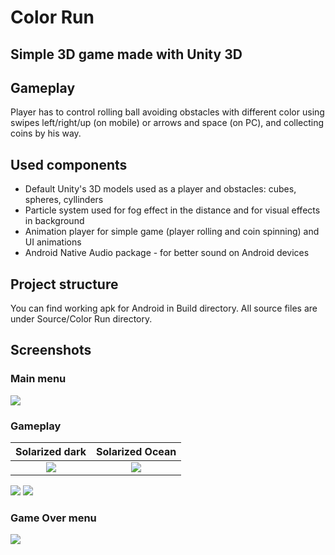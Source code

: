 # Color Run
## Simple 3D game made with Unity 3D

## Gameplay
Player has to control rolling ball avoiding obstacles with different color using swipes left/right/up (on mobile) or arrows and space (on PC), and collecting coins by his way.

## Used components
- Default Unity's 3D models used as a player and obstacles: cubes, spheres, cyllinders
- Particle system used for fog effect in the distance and for visual effects in background
- Animation player for simple game (player rolling and coin spinning) and UI animations
- Android Native Audio package - for better sound on Android devices

## Project structure
You can find working apk for Android in Build directory. All source files are under Source/Color Run directory.

## Screenshots
### Main menu
![](https://github.com/IDmikael/Color-Run/blob/master/Screenshots/MainMenu.png)
### Gameplay
Solarized dark             |  Solarized Ocean
:-------------------------:|:-------------------------:
![](https://github.com/IDmikael/Color-Run/blob/master/Screenshots/Screenshot_2020-03-27-13-49-58.png)  |  ![](https://github.com/IDmikael/Color-Run/blob/master/Screenshots/Screenshot_2020-03-27-13-50-14.png)
 
![](https://github.com/IDmikael/Color-Run/blob/master/Screenshots/Screenshot_2020-03-27-13-50-19.png) ![](https://github.com/IDmikael/Color-Run/blob/master/Screenshots/Screenshot_2020-03-27-13-50-38.png)
### Game Over menu
![](https://github.com/IDmikael/Color-Run/blob/master/Screenshots/GameOverMenu.png)

